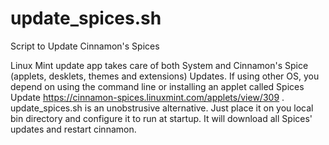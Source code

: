 # update_spices.sh
Script to Update Cinnamon's Spices

Linux Mint update app takes care of both System and Cinnamon's Spice (applets, desklets, themes and extensions) Updates. If using other OS, you depend on using the command line or installing an applet called Spices Update https://cinnamon-spices.linuxmint.com/applets/view/309 . update_spices.sh is an unobstrusive alternative. Just place it on you local bin directory and configure it to run at startup. It will download all Spices' updates and restart cinnamon.
